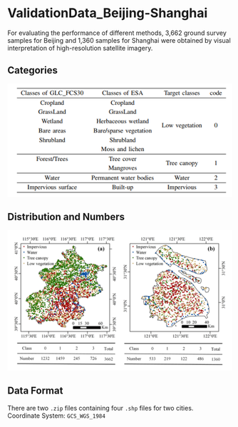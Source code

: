 # ValidationData_Beijing-Shanghai
For evaluating the performance of different methods, 3,662 ground survey samples for Beijing and 1,360 samples for Shanghai were obtained by visual interpretation of high-resolution satellite imagery. <br>
## Categories
![](https://github.com/cugbrs/ValidationData_Beijing-Shanghai/raw/master/img/Categories.png)
## Distribution and Numbers
![](https://github.com/cugbrs/ValidationData_Beijing-Shanghai/raw/master/img/Fig10.jpg)
## Data Format
There are two `.zip` files containing four `.shp` files for two cities. <br>
Coordinate System: `GCS_WGS_1984`
